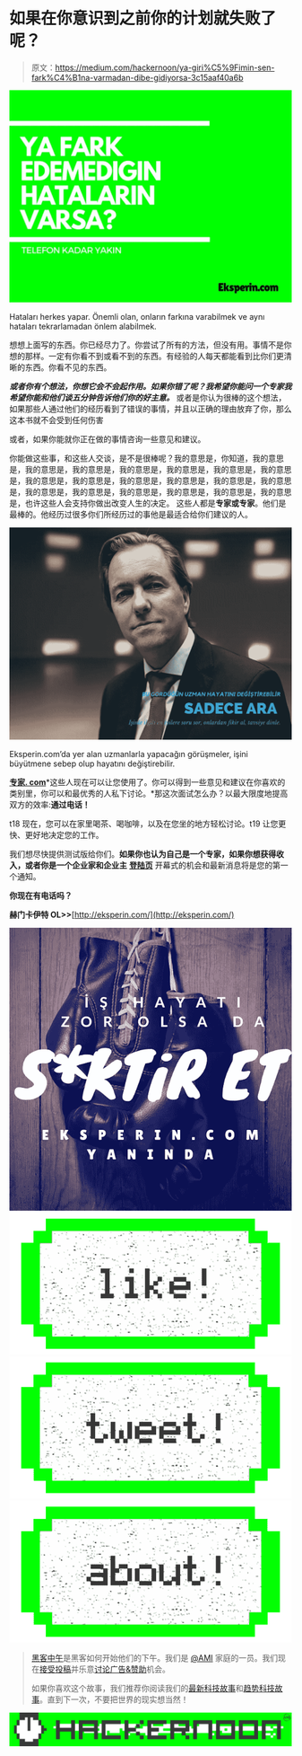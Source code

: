 # 如果在你意识到之前你的计划就失败了呢？

> 原文：<https://medium.com/hackernoon/ya-giri%C5%9Fimin-sen-fark%C4%B1na-varmadan-dibe-gidiyorsa-3c15aaf40a6b>

![](img/82e29d8e6f27c8d0eac73963c2057813.png)

Hataları herkes yapar. Önemli olan, onların farkına varabilmek ve aynı hataları tekrarlamadan önlem alabilmek.

想想上面写的东西。你已经尽力了。你尝试了所有的方法，但没有用。事情不是你想的那样。一定有你看不到或看不到的东西。有经验的人每天都能看到比你们更清晰的东西。你看不见的东西。

***或者你有个想法，你想它会不会起作用。如果你错了呢？我希望你能问一个专家我希望你能和他们谈五分钟告诉他们你的好主意。*** 或者是你认为很棒的这个想法，如果那些人通过他们的经历看到了错误的事情，并且以正确的理由放弃了你，那么这本书就不会受到任何伤害

或者，如果你能就你正在做的事情咨询一些意见和建议。

你能做这些事，和这些人交谈，是不是很棒呢？我的意思是，你知道，我的意思是，我的意思是，我的意思是，我的意思是，我的意思是，我的意思是，我的意思是，我的意思是，我的意思是，我的意思是，我的意思是，我的意思是，我的意思是，我的意思是，我的意思是，我的意思是，我的意思是，我的意思是，我的意思是，也许这些人会支持你做出改变人生的决定。 这些人都是**专家或专家**。他们是最棒的。他经历过很多你们所经历过的事他是最适合给你们建议的人。

![](img/a41f2c061be31d6ca1a0d776e9c1f5a2.png)

Eksperin.com’da yer alan uzmanlarla yapacağın görüşmeler, işini büyütmene sebep olup hayatını değiştirebilir.

[**专家. com**](http://eksperin.com/)*这些人现在可以让您使用了。你可以得到一些意见和建议在你喜欢的类别里，你可以和最优秀的人私下讨论。*那这次面试怎么办？以最大限度地提高双方的效率:**通过电话！**

t18 现在，您可以在家里喝茶、喝咖啡，以及在您坐的地方轻松讨论。t19 让您更快、更好地决定您的工作。

我们想尽快提供测试版给你们。**如果你也认为自己是一个专家，如果你想获得收入，或者你是一个企业家和企业主** [**登陆页**](http://eksperin.com/) 开幕式的机会和最新消息将是您的第一个通知。

**你现在有电话吗？**

**赫门卡伊特 OL>>**[http://eksperin.com/](http://eksperin.com/)

![](img/e3979c13dfbff623fd426176231344af.png)[![](img/50ef4044ecd4e250b5d50f368b775d38.png)](http://bit.ly/HackernoonFB)[![](img/979d9a46439d5aebbdcdca574e21dc81.png)](https://goo.gl/k7XYbx)[![](img/2930ba6bd2c12218fdbbf7e02c8746ff.png)](https://goo.gl/4ofytp)

> [黑客中午](http://bit.ly/Hackernoon)是黑客如何开始他们的下午。我们是 [@AMI](http://bit.ly/atAMIatAMI) 家庭的一员。我们现在[接受投稿](http://bit.ly/hackernoonsubmission)并乐意[讨论广告&赞助](mailto:partners@amipublications.com)机会。
> 
> 如果你喜欢这个故事，我们推荐你阅读我们的[最新科技故事](http://bit.ly/hackernoonlatestt)和[趋势科技故事](https://hackernoon.com/trending)。直到下一次，不要把世界的现实想当然！

[![](img/be0ca55ba73a573dce11effb2ee80d56.png)](https://goo.gl/Ahtev1)